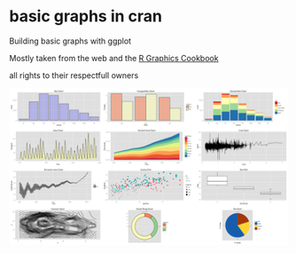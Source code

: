 basic graphs in cran
====================

Building basic graphs with ggplot

Mostly taken from the web and the [R Graphics Cookbook](http://shop.oreilly.com/product/0636920023135.do)  

all rights to their respectfull owners  

![](all-plots.png)  